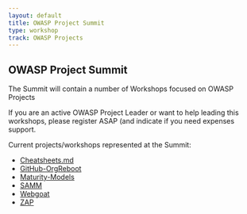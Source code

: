 ```yaml
---
layout: default
title: OWASP Project Summit
type: workshop
track: OWASP Projects
---
```


## OWASP Project Summit

The Summit will contain a number of Workshops focused on OWASP Projects

If you are an active OWASP Project Leader or want to help leading this workshops, please register ASAP (and indicate if you need expenses support.

Current projects/workshops represented at the Summit:

* [Cheatsheets.md](OWASP-Cheatsheet.html)
* [GitHub-OrgReboot](GitHub-OrgReboot.html)
* [Maturity-Models](Maturity-Models.html)
* [SAMM](SAMM.html)
* [Webgoat](Webgoat.html)
* [ZAP](ZAP.html)
